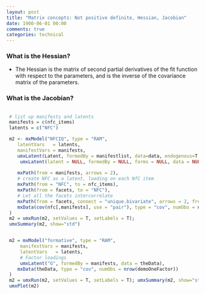 ```yaml
---
layout: post
title: "Matrix concepts: Not positive definite, Hessian, Jacobian"
date: 1900-06-01 00:00
comments: true
categories: technical
---
```


### What is the Hessian?

* The Hessian is the matrix of second partial derivatives of the fit function with respect to the parameters, and is the inverse of the covariance matrix of the parameters.

### What is the Jacobian?


```r
    
 # list up manifests and latents
 manifests = c(nfc_items)
 latents = c("NFC")

 m2 <- mxModel("NFCIQ", type = "RAM",
 	latentVars   = latents,
 	manifestVars = manifests,
 	umxLatent(Latent, formedBy = manifestlist, data=data, endogenous=T, manifestVariance = 1)
     umxLatent(latent = NULL, formedBy = NULL, forms = NULL, data = NULL, type = NULL)
	  
 	mxPath(from = manifests, arrows = 2),
 	# create NFC as a latent, loading on each NfC item
 	mxPath(from = "NFC", to = nfc_items),
 	mxPath(from = facets, to = "NFC"),
 	# Let all the facets intercorrelate
 	mxPath(from = facets, connect = "unique.bivariate", arrows = 2, free = T),
 	mxData(cov(nfc[,manifests], use = "pair"), type = "cov", numObs = nrow(nfc))
 )
 m2 = umxRun(m2, setValues = T, setLabels = T);
 umxSummary(m2, show="std")


 m2 = mxModel("formative", type = "RAM",
     manifestVars = manifests,
     latentVars   = latents,
     # Factor loadings
     umxLatent("G", formedBy = manifests, data = theData),
 	mxData(theData, type = "cov", numObs = nrow(demoOneFactor))
 )
 m2 = umxRun(m2, setValues = T, setLabels = T); umxSummary(m2, show="std")
 umxPlot(m2)
     
``` 
